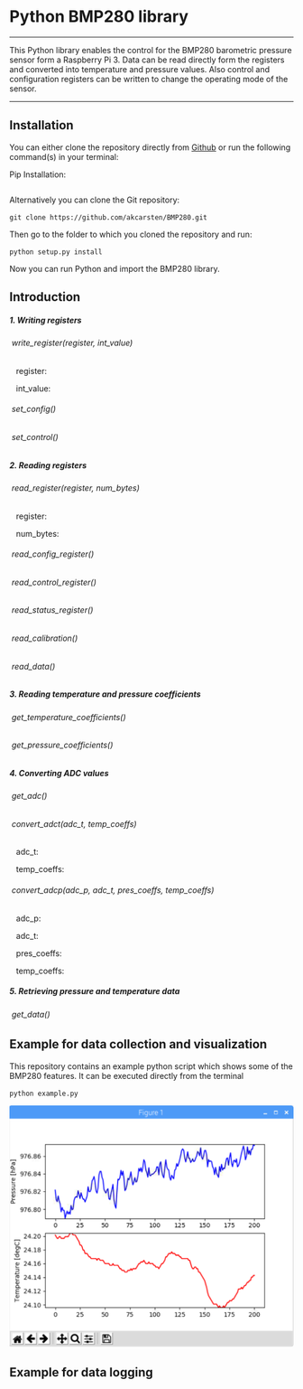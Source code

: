 # Python BMP280 library

---
This Python library enables the control for the BMP280 barometric pressure sensor form a Raspberry Pi 3.
Data can be read directly form the registers and converted into temperature and pressure values. Also control and configuration registers can be written to change the operating mode of the sensor.

---

## Installation
You can either clone the repository directly from [Github](https://github.com/akcarsten/BMP280) or run the following command(s) in your terminal:

Pip Installation:
```
```

Alternatively you can clone the Git repository:

```
git clone https://github.com/akcarsten/BMP280.git
```
Then go to the folder to which you cloned the repository and run:

```
python setup.py install
```
Now you can run Python and import the BMP280 library.

## Introduction

##### 1. Writing registers
###### &nbsp;write_register(register, int_value)

&nbsp;&nbsp;&nbsp;register:

&nbsp;&nbsp;&nbsp;int_value:

###### &nbsp;set_config()

###### &nbsp;set_control()

##### 2. Reading registers
###### &nbsp;read_register(register, num_bytes)

&nbsp;&nbsp;&nbsp;register:

&nbsp;&nbsp;&nbsp;num_bytes:

###### &nbsp;read_config_register()

###### &nbsp;read_control_register()

###### &nbsp;read_status_register()

###### &nbsp;read_calibration()

###### &nbsp;read_data()

##### 3. Reading temperature and pressure coefficients
###### &nbsp;get_temperature_coefficients()

###### &nbsp;get_pressure_coefficients()

##### 4. Converting ADC values
###### &nbsp;get_adc()

###### &nbsp;convert_adct(adc_t, temp_coeffs)
&nbsp;&nbsp;&nbsp;adc_t:

&nbsp;&nbsp;&nbsp;temp_coeffs:

###### &nbsp;convert_adcp(adc_p, adc_t, pres_coeffs, temp_coeffs)
&nbsp;&nbsp;&nbsp;adc_p:

&nbsp;&nbsp;&nbsp;adc_t:

&nbsp;&nbsp;&nbsp;pres_coeffs:

&nbsp;&nbsp;&nbsp;temp_coeffs:

##### 5. Retrieving pressure and temperature data
###### &nbsp;get_data()

## Example for data collection and visualization

This repository contains an example python script which shows some of the BMP280 features.
It can be executed directly from the terminal
```
python example.py
```
![png](images/example.png)

## Example for data logging
